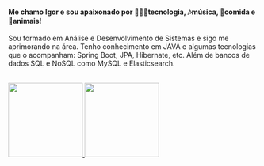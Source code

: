 
<h4>Me chamo Igor e sou apaixonado por 👨🏽‍💻tecnologia, 🎶música, 🍕comida e 🐶animais!</h4>

<div>
  
Sou formado em Análise e Desenvolvimento de Sistemas e sigo me aprimorando na área. Tenho conhecimento em JAVA e algumas tecnologias que o acompanham: Spring Boot, JPA, Hibernate, etc. Além de bancos de dados SQL e NoSQL como MySQL e Elasticsearch.

</div>

<div>

  <br>
  <a href="https://github.com/igor-sn">
  <img height="150em" src="https://github-readme-stats.vercel.app/api?username=igor-sn&show_icons=true&theme=tokyonight&include_all_commits=true&count_private=true"/>
  <img height="150em" src="https://github-readme-stats.vercel.app/api/top-langs/?username=igor-sn&layout=compact&langs_count=7&theme=tokyonight"/>
    
</div>
